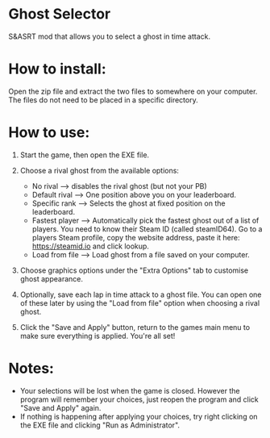 # Ghost Selector
S&amp;ASRT mod that allows you to select a ghost in time attack.

# How to install:

Open the zip file and extract the two files to somewhere on your computer. The files do not need to be placed in a specific directory. 

# How to use:
1. Start the game, then open the EXE file.

2. Choose a rival ghost from the available options:
   * No rival --> disables the rival ghost (but not your PB)
   * Default rival --> One position above you on your leaderboard.
   * Specific rank --> Selects the ghost at fixed position on the leaderboard.
   * Fastest player --> Automatically pick the fastest ghost out of a list of players. You need to know their Steam ID (called steamID64). Go to a players Steam profile, copy the website address, paste it here: https://steamid.io and click lookup.
   * Load from file --> Load ghost from a file saved on your computer.
3. Choose graphics options under the "Extra Options" tab to customise ghost appearance.
4. Optionally, save each lap in time attack to a ghost file. You can open one of these later by using the "Load from file" option when choosing a rival ghost.
5. Click the "Save and Apply" button, return to the games main menu to make sure everything is applied. You're all set!

# Notes:
* Your selections will be lost when the game is closed. However the program will remember your choices, just reopen the program and click "Save and Apply" again.
* If nothing is happening after applying your choices, try right clicking on the EXE file and clicking "Run as Administrator".

